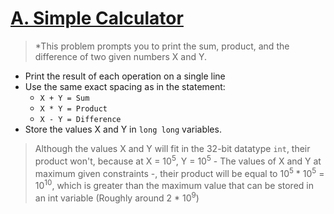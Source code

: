 # [A. Simple Calculator](https://codeforces.com/group/6uhngucRCe/contest/429626/problem/A)
> *This problem prompts you to print the sum, product, and the difference of two given numbers X and Y.

+ Print the result of each operation on a single line
+ Use the same exact spacing as in the statement:
  + ```X + Y = Sum```
  + ```X * Y = Product```
  + ```X - Y = Difference```
+ Store the values X and Y in ```long long``` variables.
> Although the values X and Y will fit in the 32-bit datatype ```int```, their product won't, because at X = 10<sup>5</sup>, Y = 10<sup>5</sup> - The values of X and Y at maximum given constraints -, their product will be equal to 10<sup>5</sup> * 10<sup>5</sup> = 10<sup>10</sup>, which is greater than the maximum value that can be stored in an int variable (Roughly around 2 * 10<sup>9</sup>)

